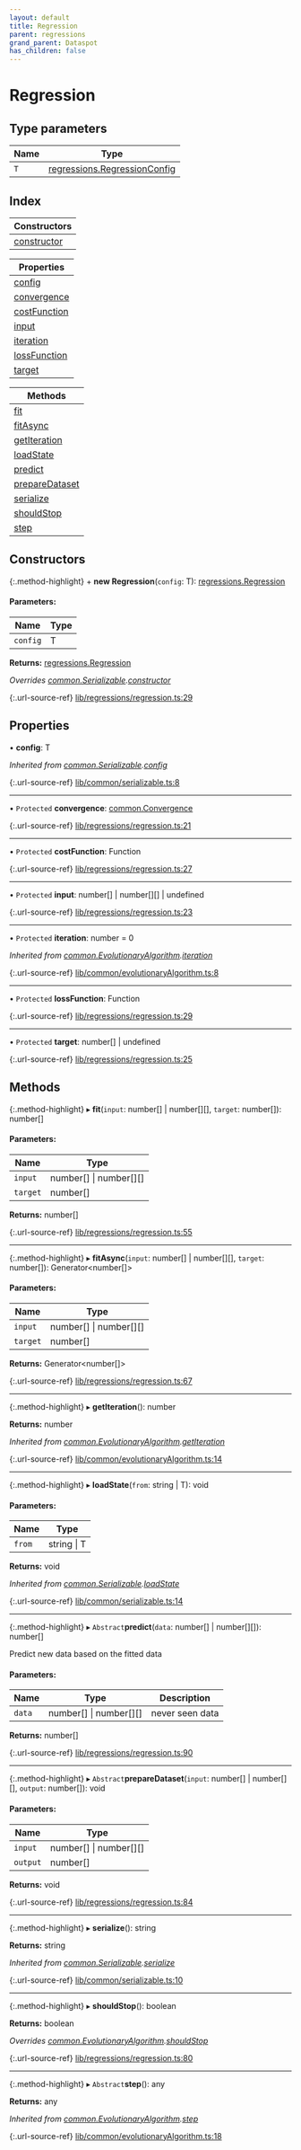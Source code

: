 ```yaml
---
layout: default
title: Regression
parent: regressions
grand_parent: Dataspot
has_children: false
---
```


# Regression

## Type parameters

Name | Type |
------ | ------ |
`T` | [regressions.RegressionConfig](../regressions_regressionconfig) |

## Index

| Constructors |
|-----------|
| [constructor](#constructor) |

| Properties |
|-----------|
| [config](#config) |
| [convergence](#convergence) |
| [costFunction](#costfunction) |
| [input](#input) |
| [iteration](#iteration) |
| [lossFunction](#lossfunction) |
| [target](#target) |

| Methods |
|-----------|
| [fit](#fit) |
| [fitAsync](#fitasync) |
| [getIteration](#getiteration) |
| [loadState](#loadstate) |
| [predict](#predict) |
| [prepareDataset](#preparedataset) |
| [serialize](#serialize) |
| [shouldStop](#shouldstop) |
| [step](#step) |

## Constructors

{:.method-highlight}
\+ **new Regression**(`config`: T): [regressions.Regression](../regressions_regression)

#### Parameters:

Name | Type |
------ | ------ |
`config` | T |

**Returns:** [regressions.Regression](../regressions_regression)

*Overrides [common.Serializable](../common_serializable).[constructor](../common_serializable#constructor)*

{:.url-source-ref}
[lib/regressions/regression.ts:29](https://github.com/ascentcore/dataspot/blob/eafb62e/lib/regressions/regression.ts#L29)

## Properties

•  **config**: T

*Inherited from [common.Serializable](../common_serializable).[config](../common_serializable#config)*

{:.url-source-ref}
[lib/common/serializable.ts:8](https://github.com/ascentcore/dataspot/blob/eafb62e/lib/common/serializable.ts#L8)

___

• `Protected` **convergence**: [common.Convergence](../common_convergence)

{:.url-source-ref}
[lib/regressions/regression.ts:21](https://github.com/ascentcore/dataspot/blob/eafb62e/lib/regressions/regression.ts#L21)

___

• `Protected` **costFunction**: Function

{:.url-source-ref}
[lib/regressions/regression.ts:27](https://github.com/ascentcore/dataspot/blob/eafb62e/lib/regressions/regression.ts#L27)

___

• `Protected` **input**: number[] \| number[][] \| undefined

{:.url-source-ref}
[lib/regressions/regression.ts:23](https://github.com/ascentcore/dataspot/blob/eafb62e/lib/regressions/regression.ts#L23)

___

• `Protected` **iteration**: number = 0

*Inherited from [common.EvolutionaryAlgorithm](../common_evolutionaryalgorithm).[iteration](../common_evolutionaryalgorithm#iteration)*

{:.url-source-ref}
[lib/common/evolutionaryAlgorithm.ts:8](https://github.com/ascentcore/dataspot/blob/eafb62e/lib/common/evolutionaryAlgorithm.ts#L8)

___

• `Protected` **lossFunction**: Function

{:.url-source-ref}
[lib/regressions/regression.ts:29](https://github.com/ascentcore/dataspot/blob/eafb62e/lib/regressions/regression.ts#L29)

___

• `Protected` **target**: number[] \| undefined

{:.url-source-ref}
[lib/regressions/regression.ts:25](https://github.com/ascentcore/dataspot/blob/eafb62e/lib/regressions/regression.ts#L25)

## Methods

{:.method-highlight}
▸ **fit**(`input`: number[] \| number[][], `target`: number[]): number[]

#### Parameters:

Name | Type |
------ | ------ |
`input` | number[] \| number[][] |
`target` | number[] |

**Returns:** number[]

{:.url-source-ref}
[lib/regressions/regression.ts:55](https://github.com/ascentcore/dataspot/blob/eafb62e/lib/regressions/regression.ts#L55)

___

{:.method-highlight}
▸ **fitAsync**(`input`: number[] \| number[][], `target`: number[]): Generator\<number[]>

#### Parameters:

Name | Type |
------ | ------ |
`input` | number[] \| number[][] |
`target` | number[] |

**Returns:** Generator\<number[]>

{:.url-source-ref}
[lib/regressions/regression.ts:67](https://github.com/ascentcore/dataspot/blob/eafb62e/lib/regressions/regression.ts#L67)

___

{:.method-highlight}
▸ **getIteration**(): number

**Returns:** number

*Inherited from [common.EvolutionaryAlgorithm](../common_evolutionaryalgorithm).[getIteration](../common_evolutionaryalgorithm#getiteration)*

{:.url-source-ref}
[lib/common/evolutionaryAlgorithm.ts:14](https://github.com/ascentcore/dataspot/blob/eafb62e/lib/common/evolutionaryAlgorithm.ts#L14)

___

{:.method-highlight}
▸ **loadState**(`from`: string \| T): void

#### Parameters:

Name | Type |
------ | ------ |
`from` | string \| T |

**Returns:** void

*Inherited from [common.Serializable](../common_serializable).[loadState](../common_serializable#loadstate)*

{:.url-source-ref}
[lib/common/serializable.ts:14](https://github.com/ascentcore/dataspot/blob/eafb62e/lib/common/serializable.ts#L14)

___

{:.method-highlight}
▸ `Abstract`**predict**(`data`: number[] \| number[][]): number[]

Predict new data based on the fitted data

#### Parameters:

Name | Type | Description |
------ | ------ | ------ |
`data` | number[] \| number[][] | never seen data  |

**Returns:** number[]

{:.url-source-ref}
[lib/regressions/regression.ts:90](https://github.com/ascentcore/dataspot/blob/eafb62e/lib/regressions/regression.ts#L90)

___

{:.method-highlight}
▸ `Abstract`**prepareDataset**(`input`: number[] \| number[][], `output`: number[]): void

#### Parameters:

Name | Type |
------ | ------ |
`input` | number[] \| number[][] |
`output` | number[] |

**Returns:** void

{:.url-source-ref}
[lib/regressions/regression.ts:84](https://github.com/ascentcore/dataspot/blob/eafb62e/lib/regressions/regression.ts#L84)

___

{:.method-highlight}
▸ **serialize**(): string

**Returns:** string

*Inherited from [common.Serializable](../common_serializable).[serialize](../common_serializable#serialize)*

{:.url-source-ref}
[lib/common/serializable.ts:10](https://github.com/ascentcore/dataspot/blob/eafb62e/lib/common/serializable.ts#L10)

___

{:.method-highlight}
▸ **shouldStop**(): boolean

**Returns:** boolean

*Overrides [common.EvolutionaryAlgorithm](../common_evolutionaryalgorithm).[shouldStop](../common_evolutionaryalgorithm#shouldstop)*

{:.url-source-ref}
[lib/regressions/regression.ts:80](https://github.com/ascentcore/dataspot/blob/eafb62e/lib/regressions/regression.ts#L80)

___

{:.method-highlight}
▸ `Abstract`**step**(): any

**Returns:** any

*Inherited from [common.EvolutionaryAlgorithm](../common_evolutionaryalgorithm).[step](../common_evolutionaryalgorithm#step)*

{:.url-source-ref}
[lib/common/evolutionaryAlgorithm.ts:18](https://github.com/ascentcore/dataspot/blob/eafb62e/lib/common/evolutionaryAlgorithm.ts#L18)
